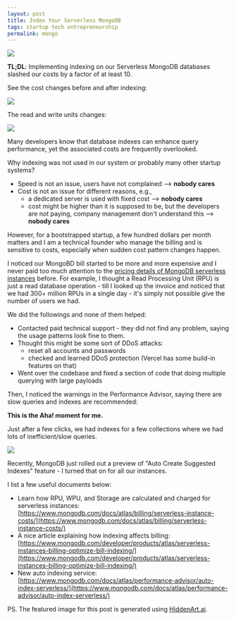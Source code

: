 ```yaml
---
layout: post
title: Index Your Serverless MongoDB
tags: startup tech entrepreneurship
permalink: mongo
---
```


<img class="mx-auto" src="https://github.com/harrywang/harrywang.github.io/assets/595772/63c94e9a-5ebd-4b3a-ba9d-4f958d811e81">

**TL;DL**: Implementing indexing on our Serverless MongoDB databases slashed our costs by a factor of at least 10.

See the cost changes before and after indexing:

<img class="mx-auto" src="https://github.com/harrywang/harrywang.github.io/assets/595772/1204cb09-a5b6-4c4b-8108-dd68aa446c41">

The read and write units changes:

<img class="mx-auto" src="https://github.com/harrywang/harrywang.github.io/assets/595772/a5b747b2-0d53-4312-bcc5-2a8afb3f3d55">


Many developers know that database indexes can enhance query performance, yet the associated costs are frequently overlooked.

Why indexing was not used in our system or probably many other startup systems?

- Speed is not an issue, users have not complained --> **nobody cares**
- Cost is not an issue for different reasons, e.g.,
    - a dedicated server is used with fixed cost --> **nobody cares**
    - cost might be higher than it is supposed to be, but the developers are not paying, company management don't understand this --> **nobody cares**

However, for a bootstrapped startup, a few hundred dollars per month matters and I am a technical founder who manage the billing and is sensitive to costs, especially when sudden cost pattern changes happen.

I noticed our MongoBD bill started to be more and more expensive and I never paid too much attention to the [pricing details of MongoDB serverless instances](https://www.mongodb.com/docs/atlas/billing/serverless-instance-costs/) before. For example, I thought a Read Processing Unit (RPU) is just a read database operation - till I looked up the invoice and noticed that we had 300+ million RPUs in a single day - it's simply not possible give the number of users we had.

We did the followings and none of them helped:

- Contacted paid technical support - they did not find any problem, saying the usage patterns look fine to them.
- Thought this might be some sort of DDoS attacks:
    - reset all accounts and passwords
    - checked and learned DDoS protection (Vercel has some build-in features on that)
- Went over the codebase and fixed a section of code that doing multiple querying with large payloads

Then, I noticed the warnings in the Performance Advisor, saying there are slow queries and indexes are recommended:

**This is the Aha! moment for me.**

Just after a few clicks, we had indexes for a few collections where we had lots of inefficient/slow queries. 

<img class="mx-auto" src="https://github.com/harrywang/harrywang.github.io/assets/595772/87f954e0-4dbf-4072-bb31-aa40d5a854eb">

Recently, MongoDB just rolled out a preview of "Auto Create Suggested Indexes" feature - I turned that on for all our instances.

I list a few useful documents below:

- Learn how RPU, WPU, and Storage are calculated and charged for serverless instances: [https://www.mongodb.com/docs/atlas/billing/serverless-instance-costs/](https://www.mongodb.com/docs/atlas/billing/serverless-instance-costs/)
- A nice article explaining how indexing affects billing: [https://www.mongodb.com/developer/products/atlas/serverless-instances-billing-optimize-bill-indexing/](https://www.mongodb.com/developer/products/atlas/serverless-instances-billing-optimize-bill-indexing/)
- New auto indexing service: [https://www.mongodb.com/docs/atlas/performance-advisor/auto-index-serverless/](https://www.mongodb.com/docs/atlas/performance-advisor/auto-index-serverless/)


PS. The featured image for this post is generated using [HiddenArt.ai](https://hiddenart.ai/).
